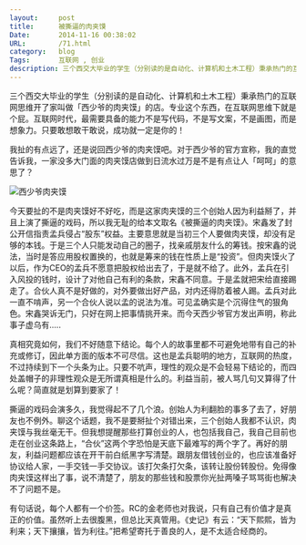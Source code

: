 ```yaml
---
layout:     post
title:      被撕逼的肉夹馍
Date:		2014-11-16 00:38:02
URL:		/71.html
category:	blog
Tags:		互联网 , 创业
description: 三个西交大毕业的学生（分别读的是自动化、计算机和土木工程）秉承热门的互联网思维开了家叫做「西少爷的肉夹馍」的店。专业这个东西，在互联网思维下就是个屁。互联网时代，最需要具备的能力不是写代码，不是写文案，不是画图，而是想象力。只要敢想敢干敢说，成功就一定是你的！
---
```




三个西交大毕业的学生（分别读的是自动化、计算机和土木工程）秉承热门的互联网思维开了家叫做「西少爷的肉夹馍」的店。专业这个东西，在互联网思维下就是个屁。互联网时代，最需要具备的能力不是写代码，不是写文案，不是画图，而是想象力。只要敢想敢干敢说，成功就一定是你的！

我扯的有点远了，还是说回西少爷的肉夹馍吧。对于西少爷的官方宣称，我的直觉告诉我，一家没多大门面的肉夹馍店做到日流水过万是不是有点让人「呵呵」的意思了？

![西少爷肉夹馍](http://eric.ec/wp-content/uploads/2014/11/5882b2b7d0a20cf496ec036574094b36acaf9908.png)

今天要扯的不是肉夹馍好不好吃，而是这家肉夹馍的三个创始人因为利益掰了，并且上演了撕逼的戏码，所以我无耻的给本文取名《被撕逼的肉夹馍》。宋鑫发了封公开信指责孟兵侵占“股东”权益。主要意思就是当初三个人要做肉夹馍，却没有足够的本钱。于是三个人只能发动自己的圈子，找亲戚朋友什么的筹钱。按宋鑫的说法，当时是答应用股权置换的，也就是筹来的钱在性质上是“投资”。但肉夹馍火了以后，作为CEO的孟兵不愿意把股权给出去了，于是就不给了。此外，孟兵在引入风投的钱时，设计了对他自己有利的条款，宋鑫不同意。于是孟就把宋给直接踢走了。合伙人真不是好做的，对外要做出好产品，对内还得防着被人踢。孟兵对此一直不啃声，另一个合伙人说以孟的说法为准。可见孟确实是个沉得住气的狠角色。宋鑫哭诉无门，只好在网上把事情挑开来。而今天西少爷官方发出声明，称此事子虚乌有.....

真相究竟如何，我们不好随意下结论。每个人的故事里都不可避免地带有自己的补充或修订，因此单方面的版本不可尽信。这也是孟兵聪明的地方，互联网的热度，不过持续到下一个头条为止。只要不吭声，理性的观众是不会轻易下结论的，而四处盖帽子的非理性观众是无所谓真相是什么的。利益当前，被人骂几句又算得了什么呢？简直就是划算到要家了！

撕逼的戏码会演多久，我觉得起不了几个浪。创始人为利翻脸的事多了去了，好朋友也不例外。聊这个话题，我不是要掰扯个对错出来，三个创始人我都不认识，肉夹馍与我丝毫无干。但我想提醒那些打算创业的人，也包括我自己，我自己目前也走在创业这条路上，“合伙”这两个字恐怕是天底下最难写的两个字了。再好的朋友，利益问题都应该在开干前白纸黑字写清楚。跟朋友借钱创业的，也应该准备好协议给人家，一手交钱一手交协议。该打欠条打欠条，该转让股份转股份。免得像肉夹馍这样出了事，说不清楚了，朋友的那些钱和股票你光扯两嗓子骂骂街也解决不了问题不是。

有句话说，每个人都有一个价签。RC的金老师也对我说，只有自己有价值才是真正的价值。虽然听上去很腹黑，但总比天真管用。《史记》有云：“天下熙熙，皆为利来；天下攘攘，皆为利往。”把希望寄托于善良的人，是不太适合经商的。